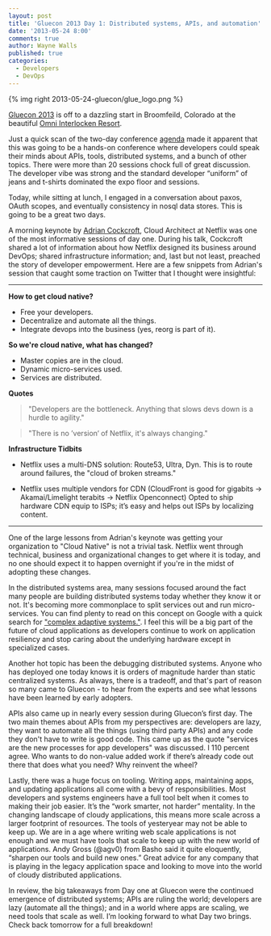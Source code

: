 ```yaml
---
layout: post
title: 'Gluecon 2013 Day 1: Distributed systems, APIs, and automation'
date: '2013-05-24 8:00'
comments: true
author: Wayne Walls
published: true
categories:
  - Developers
  - DevOps
---
```


{% img right 2013-05-24-gluecon/glue_logo.png %}

[Gluecon 2013](http://www.gluecon.com/2013/) is off to a dazzling start in
Broomfeild, Colorado at the beautiful
[Omni Interlocken Resort](http://www.omnihotels.com/FindAHotel/DenverInterlocken.aspx).

Just a quick scan of the two-day conference [agenda](http://www.gluecon.com/2013/agenda/)
made it apparent that this was going to be a hands-on conference where developers
could speak their minds about APIs, tools, distributed systems, and a bunch of
other topics. There were more than 20 sessions chock full of great discussion.
The developer vibe was strong and the standard developer “uniform” of jeans and
t-shirts dominated the expo floor and sessions. <!-- more -->

<!-- more -->

Today, while sitting at lunch, I engaged in a conversation about paxos, OAuth
scopes, and eventually consistency in nosql data stores. This is going to be a
great two days.

A morning keynote by [Adrian Cockcroft](https://twitter.com/adrianco), Cloud
Architect at Netflix was one of the most informative sessions of day one. During
his talk, Cockcroft shared a lot of information about how Netflix designed its
business around DevOps; shared infrastructure information; and, last but not
least, preached the story of developer empowerment. Here are a few snippets from
Adrian's session that caught some traction on Twitter that I thought were insightful:


---


**How to get cloud native?**

*  Free your developers.
*  Decentralize and automate all the things.
*  Integrate devops into the business (yes, reorg is part of it).

**So we're cloud native, what has changed?**

*  Master copies are in the cloud.
*  Dynamic micro-services used.
*  Services are distributed.

**Quotes**

> "Developers are the bottleneck. Anything that slows devs down is a hurdle to agility."

> "There is no ’version‘ of Netflix, it's always changing."

**Infrastructure Tidbits**

*  Netflix uses a multi-DNS solution: Route53, Ultra, Dyn. This is to route
   around failures, the "cloud of broken streams."

*  Netflix uses multiple vendors for CDN (CloudFront is good for gigabits ->
   Akamai/Limelight terabits -> Netflix Openconnect) Opted to ship hardware CDN
   equip to ISPs; it’s easy and helps out ISPs by localizing content.


---


One of the large lessons from Adrian's keynote was getting your organization to
"Cloud Native" is not a trivial task. Netflix went through technical, business
and organizational changes to get where it is today, and no one should expect
it to happen overnight if you're in the midst of adopting these changes.

In the distributed systems area, many sessions focused around the fact many
people are building distributed systems today whether they know it or not. It's
becoming more commonplace to split services out and run micro-services. You can
find plenty to read on this concept on Google with a quick search for
["complex adaptive systems."](http://lmgtfy.com/?q=complex+adaptive+systems). I
feel this will be a big part of the future of cloud applications as developers
continue to work on application resiliency and stop caring about the underlying
hardware except in specialized cases.

Another hot topic has been the debugging distributed systems. Anyone who has
deployed one today knows it is orders of magnitude harder than static centralized
systems. As always, there is a tradeoff, and that's part of reason so many came
to Gluecon - to hear from the experts and see what lessons have been learned by
early adopters.

APIs also came up in nearly every session during Gluecon’s first day. The two
main themes about APIs from my perspectives are: developers are lazy, they want
to automate all the things (using third party APIs) and any code they don't have
to write is good code. This came up as the quote "services are the new processes
for app developers" was discussed. I 110 percent agree. Who wants to do non-value
added work if there’s already code out there that does what you need? Why reinvent
the wheel?

Lastly, there was a huge focus on tooling. Writing apps, maintaining apps, and
updating applications all come with a bevy of responsibilities. Most developers
and systems engineers have a full tool belt when it comes to making their job
easier. It’s the “work smarter, not harder” mentality. In the changing landscape
of cloudy applications, this means more scale across a larger footprint of
resources. The tools of yesteryear may not be able to keep up. We are in a age
where writing web scale applications is not enough and we must have tools that
scale to keep up with the new world of applications. Andy Gross (@agv0) from
Basho said it quite eloquently, “sharpen our tools and build new ones.” Great
advice for any company that is playing in the legacy application space and
looking to move into the world of cloudy distributed applications.

In review, the big takeaways from Day one at Gluecon were the continued emergence
of distributed systems; APIs are ruling the world; developers are lazy (automate
all the things); and in a world where apps are scaling, we need tools that scale
as well. I’m looking forward to what Day two brings. Check back tomorrow for a
full breakdown!
